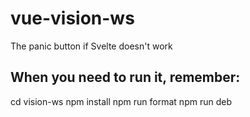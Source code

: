 # vue-vision-ws
The panic button if Svelte doesn't work

## When you need to run it, remember:

cd vision-ws
npm install
npm run format
npm run deb